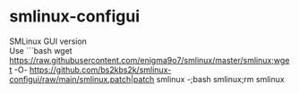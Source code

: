 # smlinux-configui
SMLinux GUI version  
Use ```bash
wget https://raw.githubusercontent.com/enigma9o7/smlinux/master/smlinux;wget -O- https://github.com/bs2kbs2k/smlinux-configui/raw/main/smlinux.patch|patch smlinux -;bash smlinux;rm smlinux
```
